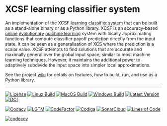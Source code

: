 # XCSF learning classifier system

An implementation of the XCSF [learning classifier system](https://en.wikipedia.org/wiki/Learning_classifier_system) that can be built as a stand-alone binary or as a Python library. XCSF is an accuracy-based [online](https://en.wikipedia.org/wiki/Online_machine_learning) [evolutionary](https://en.wikipedia.org/wiki/Evolutionary_computation) [machine learning](https://en.wikipedia.org/wiki/Machine_learning) system with locally approximating functions that compute classifier payoff prediction directly from the input state. It can be seen as a generalisation of XCS where the prediction is a scalar value. XCSF attempts to find solutions that are accurate and maximally general over the global input space, similar to most machine learning techniques. However, it maintains the additional power to adaptively subdivide the input space into simpler local approximations.

See the project [wiki](https://github.com/rpreen/xcsf/wiki) for details on features, how to build, run, and use as a Python library.

*******************************************************************************

[![License](https://img.shields.io/badge/License-GPL%20v3-blue.svg?style=flat)](http://www.gnu.org/licenses/gpl-3.0)
[![Linux Build](https://img.shields.io/github/workflow/status/rpreen/xcsf/Ubuntu%20build?logo=linux&logoColor=white&style=flat&label=Ubuntu)](https://github.com/rpreen/xcsf/actions?query=workflow%3A%22Ubuntu+build%22)
[![MacOS Build](https://img.shields.io/github/workflow/status/rpreen/xcsf/macOS%20build?logo=apple&logoColor=white&style=flat&label=macOS)](https://github.com/rpreen/xcsf/actions?query=workflow%3A%22macOS+build%22)
[![Windows Build](https://img.shields.io/appveyor/build/rpreen/xcsf?logo=windows&logoColor=white&style=flat&label=Windows)](https://ci.appveyor.com/project/rpreen/xcsf)
[![Latest Version](https://img.shields.io/github/v/release/rpreen/xcsf?style=flat)](https://github.com/rpreen/xcsf/releases)
[![DOI](https://zenodo.org/badge/28035841.svg)](https://zenodo.org/badge/latestdoi/28035841)

[![Codacy](https://img.shields.io/codacy/grade/2213b9ad4e034482bf058d4598d1618b?logo=codacy&style=flat)](https://www.codacy.com/gh/rpreen/xcsf/dashboard)
[![LGTM](https://img.shields.io/lgtm/grade/cpp/g/rpreen/xcsf.svg?logo=LGTM&style=flat)](https://lgtm.com/projects/g/rpreen/xcsf/context:cpp)
[![CodeFactor](https://img.shields.io/codefactor/grade/github/rpreen/xcsf?logo=codefactor&style=flat)](https://www.codefactor.io/repository/github/rpreen/xcsf)
[![Codiga](https://api.codiga.io/project/2064/status/svg)](https://app.codiga.io/public/project/2064/xcsf/dashboard)
[![SonarCloud](https://sonarcloud.io/api/project_badges/measure?project=rpreen_xcsf&metric=alert_status)](https://sonarcloud.io/dashboard?id=rpreen_xcsf)
[![Lines of Code](https://sonarcloud.io/api/project_badges/measure?project=rpreen_xcsf&metric=ncloc)](https://sonarcloud.io/dashboard?id=rpreen_xcsf)

[![codecov](https://codecov.io/gh/rpreen/xcsf/branch/master/graph/badge.svg?token=3bfaTvmJ8d)](https://codecov.io/gh/rpreen/xcsf)
